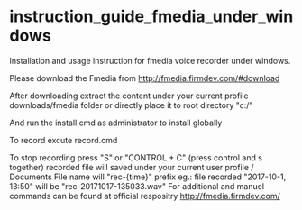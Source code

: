 # instruction_guide_fmedia_under_windows
Installation and usage instruction for fmedia voice recorder under windows.


Please download the Fmedia from http://fmedia.firmdev.com/#download

After downloading extract the content under your current profile downloads/fmedia folder or directly place it to root directory "c:/"

And run the install.cmd as administrator to install globally

To record excute record.cmd

To stop recording press "S" or "CONTROL + C" (press control and s together)
recorded file will saved under your current user profile / Documents
File name will "rec-{time}" prefix
eg.: file recorded "2017-10-1, 13:50" will be "rec-20171017-135033.wav"
 For additional and manuel commands can be found at official respositry http://fmedia.firmdev.com/
